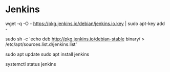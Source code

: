 # Jenkins


wget -q -O - https://pkg.jenkins.io/debian/jenkins.io.key | sudo apt-key add -

sudo sh -c 'echo deb http://pkg.jenkins.io/debian-stable binary/ > /etc/apt/sources.list.d/jenkins.list'

sudo apt update
sudo apt install jenkins

systemctl status jenkins
